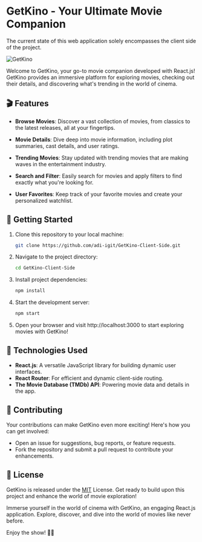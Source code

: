 # GetKino - Your Ultimate Movie Companion

The current state of this web application solely encompasses the client side of the project.

![GetKino](https://res.cloudinary.com/dd40wbf0z/image/upload/v1692417279/3_sjvp7u.png)

Welcome to GetKino, your go-to movie companion developed with React.js! GetKino provides an immersive platform for exploring movies, checking out their details, and discovering what's trending in the world of cinema.

## 🎬 Features

- **Browse Movies**: Discover a vast collection of movies, from classics to the latest releases, all at your fingertips.

- **Movie Details**: Dive deep into movie information, including plot summaries, cast details, and user ratings.

- **Trending Movies**: Stay updated with trending movies that are making waves in the entertainment industry.

- **Search and Filter**: Easily search for movies and apply filters to find exactly what you're looking for.

- **User Favorites**: Keep track of your favorite movies and create your personalized watchlist.

## 🚀 Getting Started

1. Clone this repository to your local machine:

   ```bash
   git clone https://github.com/adi-igit/GetKino-Client-Side.git
   ```

2. Navigate to the project directory:
   ```bash
   cd GetKino-Client-Side
   ```
   
3. Install project dependencies:
   ```bash
   npm install
   ```
   
4. Start the development server:
   ```bash
   npm start
   ```

5. Open your browser and visit http://localhost:3000 to start exploring movies with GetKino!

## 🎥 Technologies Used

* **React.js**: A versatile JavaScript library for building dynamic user interfaces.
* **React Router**: For efficient and dynamic client-side routing.
* **The Movie Database (TMDb) API**: Powering movie data and details in the app.

## 🍿 Contributing

Your contributions can make GetKino even more exciting! Here's how you can get involved:

* Open an issue for suggestions, bug reports, or feature requests.
* Fork the repository and submit a pull request to contribute your enhancements.

## 📜 License

GetKino is released under the [MIT](https://github.com/adi-igit/GetKino-Client-Side/blob/main/LICENCE.md) License. Get ready to build upon this project and enhance the world of movie exploration!

Immerse yourself in the world of cinema with GetKino, an engaging React.js application. Explore, discover, and dive into the world of movies like never before.

Enjoy the show! 🎥🍿
